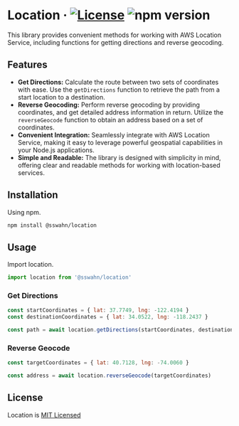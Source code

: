# Location · [![License](https://img.shields.io/badge/License-MIT-blue.svg)](https://github.com/sswahn/location/blob/main/LICENSE) ![npm version](https://img.shields.io/npm/v/@sswahn/location)

This library provides convenient methods for working with AWS Location Service, including functions for getting directions and reverse geocoding.  

## Features
- **Get Directions:** Calculate the route between two sets of coordinates with ease. Use the `getDirections` function to retrieve the path from a start location to a destination.
- **Reverse Geocoding:** Perform reverse geocoding by providing coordinates, and get detailed address information in return. Utilize the `reverseGeocode` function to obtain an address based on a set of coordinates.
- **Convenient Integration:** Seamlessly integrate with AWS Location Service, making it easy to leverage powerful geospatial capabilities in your Node.js applications.
- **Simple and Readable:** The library is designed with simplicity in mind, offering clear and readable methods for working with location-based services.


## Installation

Using npm.
```bash
npm install @sswahn/location
```

## Usage

Import location.
```javascript
import location from '@sswahn/location'
```

### Get Directions
```javascript
const startCoordinates = { lat: 37.7749, lng: -122.4194 }
const destinationCoordinates = { lat: 34.0522, lng: -118.2437 }

const path = await location.getDirections(startCoordinates, destinationCoordinates)
```

### Reverse Geocode
```javascript
const targetCoordinates = { lat: 40.7128, lng: -74.0060 }

const address = await location.reverseGeocode(targetCoordinates)
```


## License
Location is [MIT Licensed](https://github.com/sswahn/location/blob/main/LICENSE)

